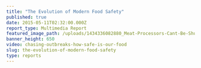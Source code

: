 ```yaml
---
title: "The Evolution of Modern Food Safety"
published: true
date: 2015-05-11T02:32:00.000Z
report_type: Multimedia Report
featured_image_path: /uploads/1434336082880_Meat-Processors-Cant-Be-Shut-Down.png
banner_height: 650
video: chasing-outbreaks-how-safe-is-our-food
slug: the-evolution-of-modern-food-safety
type: reports
---
```


